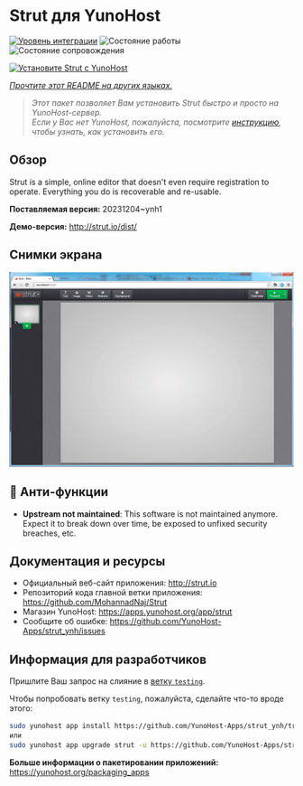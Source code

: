 <!--
Важно: этот README был автоматически сгенерирован <https://github.com/YunoHost/apps/tree/master/tools/readme_generator>
Он НЕ ДОЛЖЕН редактироваться вручную.
-->

# Strut для YunoHost

[![Уровень интеграции](https://dash.yunohost.org/integration/strut.svg)](https://ci-apps.yunohost.org/ci/apps/strut/) ![Состояние работы](https://ci-apps.yunohost.org/ci/badges/strut.status.svg) ![Состояние сопровождения](https://ci-apps.yunohost.org/ci/badges/strut.maintain.svg)

[![Установите Strut с YunoHost](https://install-app.yunohost.org/install-with-yunohost.svg)](https://install-app.yunohost.org/?app=strut)

*[Прочтите этот README на других языках.](./ALL_README.md)*

> *Этот пакет позволяет Вам установить Strut быстро и просто на YunoHost-сервер.*  
> *Если у Вас нет YunoHost, пожалуйста, посмотрите [инструкцию](https://yunohost.org/install), чтобы узнать, как установить его.*

## Обзор

Strut is a simple, online editor that doesn't even require registration to operate. Everything you do is recoverable and re-usable.

**Поставляемая версия:** 20231204~ynh1

**Демо-версия:** <http://strut.io/dist/>

## Снимки экрана

![Снимок экрана Strut](./doc/screenshots/screenshot.gif)

## :red_circle: Анти-функции

- **Upstream not maintained**: This software is not maintained anymore. Expect it to break down over time, be exposed to unfixed security breaches, etc.

## Документация и ресурсы

- Официальный веб-сайт приложения: <http://strut.io>
- Репозиторий кода главной ветки приложения: <https://github.com/MohannadNaj/Strut>
- Магазин YunoHost: <https://apps.yunohost.org/app/strut>
- Сообщите об ошибке: <https://github.com/YunoHost-Apps/strut_ynh/issues>

## Информация для разработчиков

Пришлите Ваш запрос на слияние в [ветку `testing`](https://github.com/YunoHost-Apps/strut_ynh/tree/testing).

Чтобы попробовать ветку `testing`, пожалуйста, сделайте что-то вроде этого:

```bash
sudo yunohost app install https://github.com/YunoHost-Apps/strut_ynh/tree/testing --debug
или
sudo yunohost app upgrade strut -u https://github.com/YunoHost-Apps/strut_ynh/tree/testing --debug
```

**Больше информации о пакетировании приложений:** <https://yunohost.org/packaging_apps>
